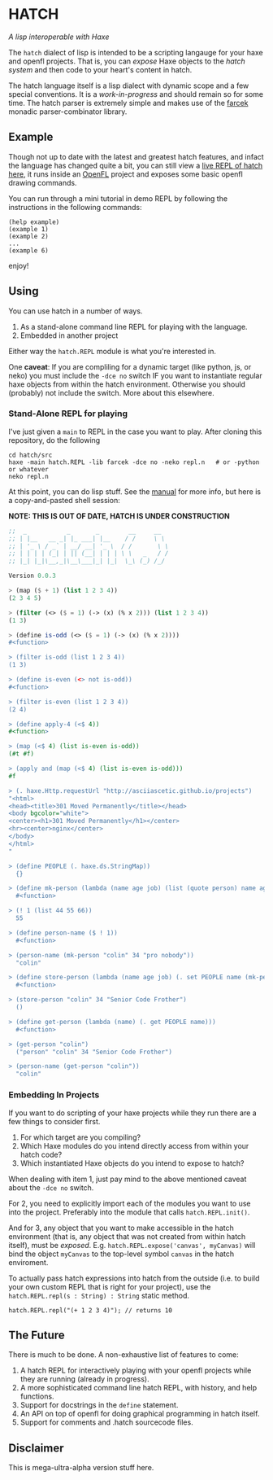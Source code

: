 
HATCH
=========

*A lisp interoperable with Haxe*

The `hatch` dialect of lisp is intended to be a scripting langauge for
your haxe and openfl projects.  That is, you can *expose* Haxe objects
to the *hatch system* and then code to your heart's content in hatch.

The hatch language itself is a lisp dialect with dynamic scope and a
few special conventions.  It is a _work-in-progress_ and should remain
so for some time.  The hatch parser is extremely simple and makes use
of the [farcek](https://github.com/asciiascetic/farcek) monadic
parser-combinator library.  

Example
--------

Though not up to date with the latest and greatest hatch features, and infact the language has changed quite a bit, you can still view a [live REPL of hatch here](http://asciiascetic.github.io/projects/hatch/), it runs inside an [OpenFL](http://www.openfl.org/) project and exposes some basic openfl drawing commands.  

You can run through a mini tutorial in demo REPL by following the instructions in the following commands:

    (help example)
    (example 1)
    (example 2)
    ...
    (example 6)

enjoy!

Using
-------

You can use hatch in a number of ways. 

1. As a stand-alone command line REPL for playing with the language.
2. Embedded in another project

Either way the `hatch.REPL` module is what you're interested in.

One **caveat**: If you are compliling for a dynamic target (like
python, js, or neko) you must include the `-dce no` switch IF you want
to instantiate regular haxe objects from within the hatch environment.
Otherwise you should (probably) not include the switch. More about this elsewhere.  

### Stand-Alone REPL for playing

I've just given a `main` to REPL in the case you want to play. After
cloning this repository, do the following

    cd hatch/src
    haxe -main hatch.REPL -lib farcek -dce no -neko repl.n   # or -python or whatever
    neko repl.n
    

At this point, you can do lisp stuff. See the
[manual](not-yet-written) for more info, but here is a copy-and-pasted
shell session:

**NOTE: THIS IS OUT OF DATE, HATCH IS UNDER CONSTRUCTION**

``` scheme
;;  _           _       _        __     __ 
;; | |__   __ _| |_ ___| |__    / /     \ \ 
;; | '_ \ / _` | __/ __| '_ \  / /       \ \
;; | | | | (_| | || (__| | | | \ \   _   / /
;; |_| |_|\__,_|\__\___|_| |_|  \_\ (_) /_/ 

Version 0.0.3

> (map ($ + 1) (list 1 2 3 4))
(2 3 4 5)

> (filter (<> ($ = 1) (-> (x) (% x 2))) (list 1 2 3 4))
(1 3)

> (define is-odd (<> ($ = 1) (-> (x) (% x 2))))
#<function>

> (filter is-odd (list 1 2 3 4))
(1 3)

> (define is-even (<> not is-odd))
#<function>

> (filter is-even (list 1 2 3 4))
(2 4)

> (define apply-4 (<$ 4))
#<function>

> (map (<$ 4) (list is-even is-odd))
(#t #f)

> (apply and (map (<$ 4) (list is-even is-odd)))
#f

> (. haxe.Http.requestUrl "http://asciiascetic.github.io/projects")
"<html>
<head><title>301 Moved Permanently</title></head>
<body bgcolor="white">
<center><h1>301 Moved Permanently</h1></center>
<hr><center>nginx</center>
</body>
</html>
"	

> (define PEOPLE (. haxe.ds.StringMap))
  {}

> (define mk-person (lambda (name age job) (list (quote person) name age job)))
  #<function>

> (! 1 (list 44 55 66))
  55

> (define person-name ($ ! 1))
  #<function>

> (person-name (mk-person "colin" 34 "pro nobody"))
  "colin"

> (define store-person (lambda (name age job) (. set PEOPLE name (mk-person name age job))))
  #<function>

> (store-person "colin" 34 "Senior Code Frother")
  ()

> (define get-person (lambda (name) (. get PEOPLE name)))
  #<function>

> (get-person "colin")
  ("person" "colin" 34 "Senior Code Frother")

> (person-name (get-person "colin"))
  "colin"

```

### Embedding In Projects

If you want to do scripting of your haxe projects while they run there
are a few things to consider first. 

1. For which target are you compiling?
2. Which Haxe modules do you intend directly access from within your
   hatch code?
3. Which instantiated Haxe objects do you intend to expose to hatch?
   
When dealing with item 1, just pay mind to the above mentioned caveat
about the `-dce no` switch.

For 2, you need to explicitly import each of the modules you want to
use into the project.  Preferably into the module that calls
`hatch.REPL.init()`.

And for 3, any object that you want to make accessible in the hatch
environment (that is, any object that was not created from within
hatch itself), must be *exposed*.  E.g. `hatch.REPL.expose('canvas',
myCanvas)` will bind the object `myCanvas` to the top-level symbol
`canvas` in the hatch enviroment.

To actually pass hatch expressions into hatch from the outside
(i.e. to build your own custom REPL that is right for your project),
use the `hatch.REPL.repl(s : String) : String` static method.

    hatch.REPL.repl("(+ 1 2 3 4)"); // returns 10


The Future
--------------


There is much to be done. A non-exhaustive list of features to come:

1. A hatch REPL for interactively playing with your openfl projects
   while they are running (already in progress).
2. A more sophisticated command line hatch REPL, with history, and
   help functions.
3. Support for docstrings in the `define` statement.
4. An API on top of openfl for doing graphical programming in hatch itself.
5. Support for comments and .hatch sourcecode files.


Disclaimer
-----------

This is mega-ultra-alpha version stuff here. 
